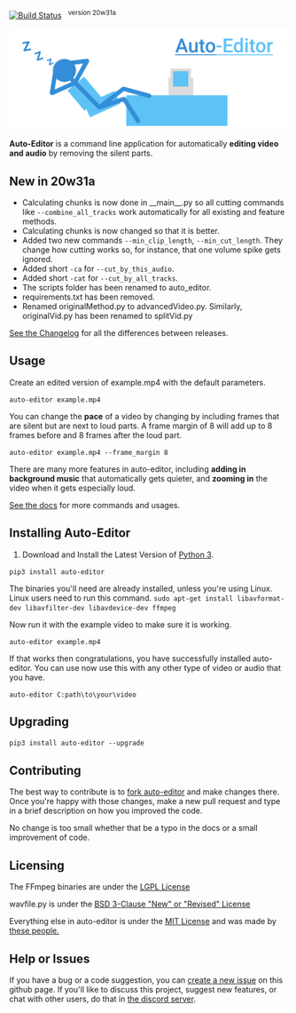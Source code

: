 [![Build Status](https://travis-ci.com/WyattBlue/auto-editor.svg?branch=master)](https://travis-ci.com/WyattBlue/auto-editor)
 &nbsp;&nbsp;<sup>version 20w31a</sup>

<p align="center"><img src="https://github.com/WyattBlue/auto-editor/blob/master/resources/auto-editor_banner.png" width="700"></p>

**Auto-Editor** is a command line application for automatically **editing video and audio** by removing the silent parts.

## New in 20w31a
 * Calculating chunks is now done in \_\_main\_\_.py so all cutting commands like `--combine_all_tracks` work automatically for all existing and feature methods.
 * Calculating chunks is now changed so that it is better.
 * Added two new commands `--min_clip_length`, `--min_cut_length`. They change how cutting works so, for instance, that one volume spike gets ignored.
 * Added short `-ca` for `--cut_by_this_audio`.
 * Added short `-cat` for `--cut_by_all_tracks`.
 * The scripts folder has been renamed to auto_editor.
 * requirements.txt has been removed.
 * Renamed originalMethod.py to advancedVideo.py. Similarly, originalVid.py has been renamed to splitVid.py

[See the Changelog](https://github.com/WyattBlue/auto-editor/blob/master/resources/CHANGELOG.md) for all the differences between releases.

## Usage
Create an edited version of example.mp4 with the default parameters.
```terminal
auto-editor example.mp4
```

You can change the **pace** of a video by changing by including frames that are silent but are next to loud parts. A frame margin of 8 will add up to 8 frames before and 8 frames after the loud part.

```terminal
auto-editor example.mp4 --frame_margin 8
```

There are many more features in auto-editor, including **adding in background music** that automatically gets quieter, and **zooming in** the video when it gets especially loud.

[See the docs](https://github.com/WyattBlue/auto-editor/blob/master/resources/docs.md) for more commands and usages.

## Installing Auto-Editor
 1. Download and Install the Latest Version of [Python 3](https://www.python.org/downloads/).

```terminal
pip3 install auto-editor
```

The binaries you'll need are already installed, unless you're using Linux.
Linux users need to run this command. `sudo apt-get install libavformat-dev libavfilter-dev libavdevice-dev ffmpeg`

Now run it with the example video to make sure it is working.

```terminal
auto-editor example.mp4
```

If that works then congratulations, you have successfully installed auto-editor. You can use now use this with any other type of video or audio that you have.

```terminal
auto-editor C:path\to\your\video
```


## Upgrading

```terminal
pip3 install auto-editor --upgrade
```

## Contributing
The best way to contribute is to [fork auto-editor](https://github.com/WyattBlue/auto-editor/fork) and make changes there. Once you're happy with those changes, make a new pull request and type in a brief description on how you improved the code.

No change is too small whether that be a typo in the docs or a small improvement of code.

## Licensing
The FFmpeg binaries are under the [LGPL License](https://github.com/WyattBlue/auto-editor/blob/master/auto_editor/win-ffmpeg/LICENSE.txt)

wavfile.py is under the [BSD 3-Clause "New" or "Revised" License](https://github.com/scipy/scipy/blob/master/LICENSE.txt)

Everything else in auto-editor is under the [MIT License](https://github.com/WyattBlue/auto-editor/blob/master/LICENSE) and was made by [these people.](https://github.com/WyattBlue/auto-editor/blob/master/resources/CREDITS.md)

## Help or Issues
If you have a bug or a code suggestion, you can [create a new issue](https://github.com/WyattBlue/auto-editor/issues/new) on this github page. If you'll like to discuss this project, suggest new features, or chat with other users, do that in [the discord server](https://discord.com/invite/kMHAWJJ).
